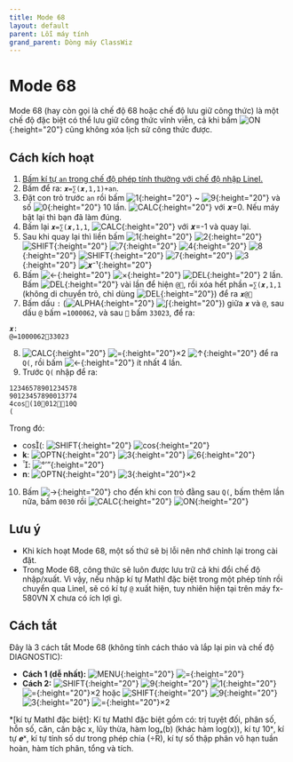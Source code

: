 ```yaml
---
title: Mode 68
layout: default
parent: Lỗi máy tính
grand_parent: Dòng máy ClassWiz
---
```


# Mode 68
Mode 68 (hay còn gọi là chế độ 68 hoặc chế độ lưu giữ công thức) là một chế độ đặc biệt có thể lưu giữ công thức vĩnh viễn, cả khi bấm ![ON]{:height="20"} cũng không xóa lịch sử công thức được.

## Cách kích hoạt
1. [Bấm kí tự `an` trong chế độ phép tính thường với chế độ nhập LineI.](/thu-vien-ma-tran/docs/classwiz/loi-may-tinh/ki-tu-an.html#chế-độ-phép-tính-thường)
2. Bấm để ra: `𝒙=∑(𝒙,1,1)+an`.
3. Đặt con trỏ trước `an` rồi bấm ![1]{:height="20"} ~ ![9]{:height="20"} và số ![0]{:height="20"} 10 lần. ![CALC]{:height="20"} với 𝒙=0.  Nếu máy bật lại thì bạn đã làm đúng.
4. Bấm lại `𝒙=∑(𝒙,1,1`, ![CALC]{:height="20"} với 𝒙=-1 và quay lại.
5. Sau khi quay lại thì liền bấm ![1]{:height="20"} ![2]{:height="20"} ![SHIFT]{:height="20"} ![7]{:height="20"} ![4]{:height="20"} ![8]{:height="20"} ![SHIFT]{:height="20"} ![7]{:height="20"} ![3]{:height="20"} ![𝒙⁻¹]{:height="20"}
6. Bấm ![←]{:height="20"} ![×]{:height="20"} ![DEL]{:height="20"} 2 lần. Bấm ![DEL]{:height="20"} vài lần để hiện `@`, rồi xóa hết phần `=∑(𝒙,1,1` (không di chuyển trỏ, chỉ dùng ![DEL]{:height="20"}) để ra `𝒙@`
7. Bấm dấu `:` (![ALPHA]{:height="20"} ![∫]{:height="20"}) giữa `𝒙` và `@`, sau dấu `@` bấm `=1000062`, và sau `` bấm `33023`, để ra:  
```
𝒙:
@=100006233023
```
8. ![CALC]{:height="20"} ![=]{:height="20"}×2 ![↑]{:height="20"} để ra `Q(`, rồi bấm ![←]{:height="20"} ít nhất 4 lần.
9. Trước `Q(` nhập để ra:  
```
12346578901234578
90123457890013774
4cos(10𝐤012𝐧10Q
(
```  
Trong đó:  
- cos(: ![SHIFT]{:height="20"} ![cos]{:height="20"}  
- 𝐤: ![OPTN]{:height="20"} ![3]{:height="20"} ![6]{:height="20"}  
- : ![°’”]{:height="20"}  
- 𝐧: ![OPTN]{:height="20"} ![3]{:height="20"}×2
10. Bấm ![→]{:height="20"} cho đến khi con trỏ đằng sau `Q(`, bấm thêm lần nữa, bấm `0030` rồi ![CALC]{:height="20"} ![ON]{:height="20"}

## Lưu ý
- Khi kích hoạt Mode 68, một số thứ sẽ bị lỗi nên nhớ chỉnh lại trong cài đặt.
- Trong Mode 68, công thức sẽ luôn được lưu trữ cả khi đổi chế độ nhập/xuất. Vì vậy, nếu nhập kí tự MathI đặc biệt trong một phép tính rồi chuyển qua LineI, sẽ có kí tự `@` xuất hiện, tuy nhiên hiện tại trên máy fx-580VN X chưa có ích lợi gì.

## Cách tắt
Đây là 3 cách tắt Mode 68 (không tính cách tháo và lắp lại pin và chế độ DIAGNOSTIC):
- **Cách 1 (dễ nhất):** ![MENU]{:height="20"} ![=]{:height="20"}
- **Cách 2:** ![SHIFT]{:height="20"} ![9]{:height="20"} ![1]{:height="20"} ![=]{:height="20"}×2 hoặc ![SHIFT]{:height="20"} ![9]{:height="20"} ![3]{:height="20"} ![=]{:height="20"}×2

[SHIFT]: /thu-vien-ma-tran/images/classwiz/shift.png
[ALPHA]: /thu-vien-ma-tran/images/classwiz/alpha.png
[MENU]: /thu-vien-ma-tran/images/classwiz/menu.png
[ON]: /thu-vien-ma-tran/images/classwiz/on.png
[↑]: /thu-vien-ma-tran/images/classwiz/dpad_up.png
[←]: /thu-vien-ma-tran/images/classwiz/dpad_left.png
[→]: /thu-vien-ma-tran/images/classwiz/dpad_right.png
[OPTN]: /thu-vien-ma-tran/images/classwiz/optn.png
[CALC]: /thu-vien-ma-tran/images/classwiz/calc.png
[∫]: /thu-vien-ma-tran/images/classwiz/integral.png
[°’”]: /thu-vien-ma-tran/images/classwiz/degr.png
[𝒙⁻¹]: /thu-vien-ma-tran/images/classwiz/expo_-1.png
[cos]: /thu-vien-ma-tran/images/classwiz/cos.png
[DEL]: /thu-vien-ma-tran/images/classwiz/del.png
[×]: /thu-vien-ma-tran/images/classwiz/mul.png
[0]: /thu-vien-ma-tran/images/classwiz/0.png
[1]: /thu-vien-ma-tran/images/classwiz/1.png
[2]: /thu-vien-ma-tran/images/classwiz/2.png
[3]: /thu-vien-ma-tran/images/classwiz/3.png
[4]: /thu-vien-ma-tran/images/classwiz/4.png
[6]: /thu-vien-ma-tran/images/classwiz/6.png
[7]: /thu-vien-ma-tran/images/classwiz/7.png
[8]: /thu-vien-ma-tran/images/classwiz/8.png
[9]: /thu-vien-ma-tran/images/classwiz/9.png
[.]: /thu-vien-ma-tran/images/classwiz/decimal.png
[=]: /thu-vien-ma-tran/images/classwiz/exec.png

<!-- abbreviations for kramdown -->
*[kí tự MathI đặc biệt]: Kí tự MathI đặc biệt gồm có: trị tuyệt đối, phân số, hỗn số, căn, căn bậc x, lũy thừa, hàm logₐ(b) (khác hàm log(x)), kí tự 10ˣ, kí tự 𝒆ˣ, kí tự tính số dư trong phép chia (÷R), kí tự số thập phân vô hạn tuần hoàn, hàm tích phân, tổng và tích.